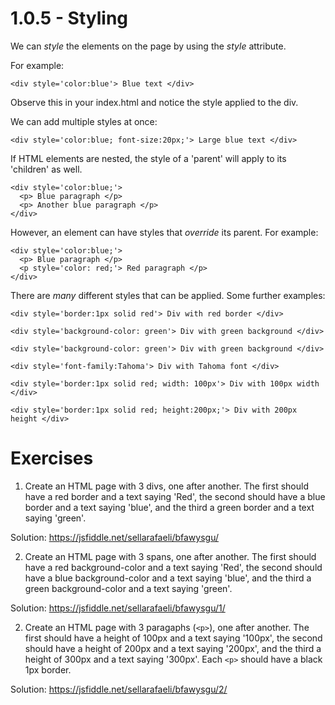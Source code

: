 # 1.0.5 - Styling

We can *style* the elements on the page by using the *style* attribute. 

For example:

    <div style='color:blue'> Blue text </div>

Observe this in your index.html and notice the style applied to the div. 

We can add multiple styles at once:

    <div style='color:blue; font-size:20px;'> Large blue text </div>

If HTML elements are nested, the style of a 'parent' will apply to its 'children' as well. 

    <div style='color:blue;'> 
      <p> Blue paragraph </p>
      <p> Another blue paragraph </p>
    </div>

However, an element can have styles that *override* its parent. For example:

    <div style='color:blue;'> 
      <p> Blue paragraph </p>
      <p style='color: red;'> Red paragraph </p>
    </div>

There are *many* different styles that can be applied. Some further examples:

    <div style='border:1px solid red'> Div with red border </div>

    <div style='background-color: green'> Div with green background </div>

    <div style='background-color: green'> Div with green background </div>

    <div style='font-family:Tahoma'> Div with Tahoma font </div>

    <div style='border:1px solid red; width: 100px'> Div with 100px width </div>

    <div style='border:1px solid red; height:200px;'> Div with 200px height </div>

# Exercises

1. Create an HTML page with 3 divs, one after another. The first should have a red border and a text saying 'Red', the second should have a blue border and a text saying 'blue', and the third a green border and a text saying 'green'. 

Solution: https://jsfiddle.net/sellarafaeli/bfawysgu/

2. Create an HTML page with 3 spans, one after another. The first should have a red background-color and a text saying 'Red', the second should have a blue background-color and a text saying 'blue', and the third a green background-color and a text saying 'green'. 

Solution: https://jsfiddle.net/sellarafaeli/bfawysgu/1/

2. Create an HTML page with 3 paragaphs (`<p>`), one after another. The first should have a height of 100px and a text saying '100px', the second should have a height of 200px and a text saying '200px', and the third a height of 300px and a text saying '300px'. Each `<p>` should have a black 1px border.

Solution: https://jsfiddle.net/sellarafaeli/bfawysgu/2/


